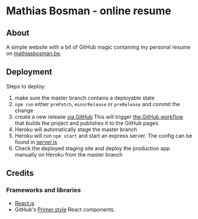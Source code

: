 # Mathias Bosman - online resume

## About

A simple website with a bit of GitHub magic containing my personal resume
on [mathiasbosman.be][link_mathiasbosman_be].

## Deployment

Steps to deploy:

1. make sure the master branch contains a deployable state
2. `npm run` either `prePatch`, `minorRelease` or `preRelease` and commit the change
3. create a new release [via GitHub][link_github_new_release]
This will trigger [the GitHub workflow](.github/workflows/publish.yml) that builds the project and publishes it to the GitHub pages
4. Heroku will automatically stage the master branch
5. Heroku will run `npm start` and start an express server. The config can be found in [server.js](server/server.js)
6. Check the deployed staging site and deploy the production app manually on Heroku from the master branch

## Credits

### Frameworks and libraries

- [React.js][link_react_js]
- GitHub's [Primer.style][link_primer_style] React components.

[link_mathiasbosman_be]:http://mathiasbosman.be
[link_react_js]:https://reactjs.org/
[link_primer_style]:https://primer.style/
[link_github_new_release]:https://github.com/mathiasbosman/mathiasbosman.github.io/releases/new